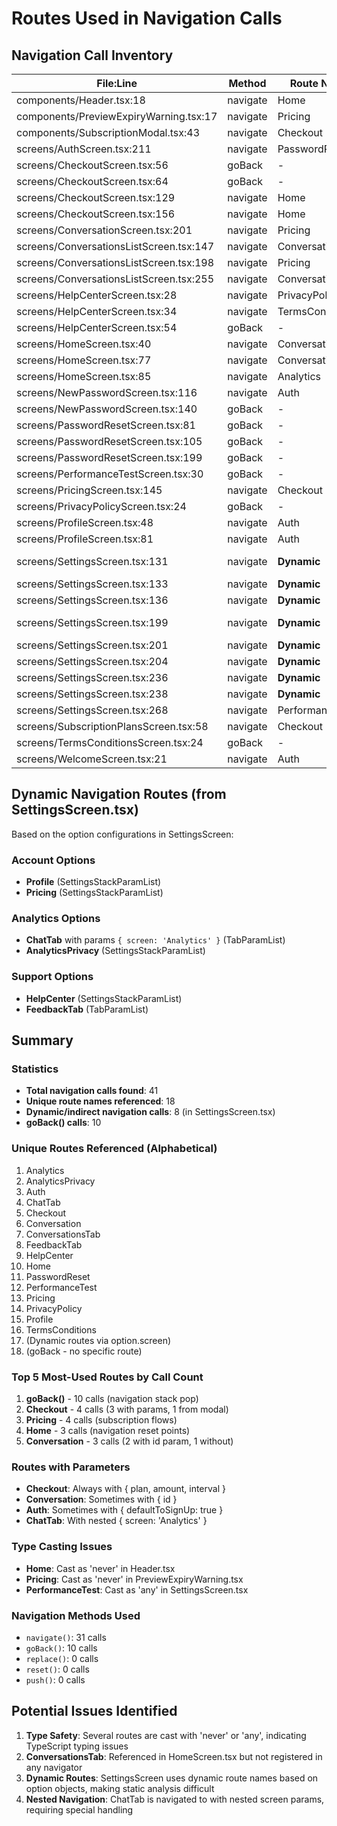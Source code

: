 # Routes Used in Navigation Calls

## Navigation Call Inventory

| File:Line | Method | Route Name | Params? | Notes |
|-----------|--------|------------|---------|-------|
| components/Header.tsx:18 | navigate | Home | No | Cast as 'never' |
| components/PreviewExpiryWarning.tsx:17 | navigate | Pricing | No | Cast as 'never' |
| components/SubscriptionModal.tsx:43 | navigate | Checkout | Yes | plan, amount, interval |
| screens/AuthScreen.tsx:211 | navigate | PasswordReset | No | Password recovery link |
| screens/CheckoutScreen.tsx:56 | goBack | - | - | Alert OK button |
| screens/CheckoutScreen.tsx:64 | goBack | - | - | Alert OK button |
| screens/CheckoutScreen.tsx:129 | navigate | Home | No | Success alert |
| screens/CheckoutScreen.tsx:156 | navigate | Home | No | Success alert |
| screens/ConversationScreen.tsx:201 | navigate | Pricing | No | Subscription required |
| screens/ConversationsListScreen.tsx:147 | navigate | Conversation | Yes | id: item.id |
| screens/ConversationsListScreen.tsx:198 | navigate | Pricing | No | Subscribe button |
| screens/ConversationsListScreen.tsx:255 | navigate | Conversation | Yes | id: undefined (new) |
| screens/HelpCenterScreen.tsx:28 | navigate | PrivacyPolicy | No | Help section |
| screens/HelpCenterScreen.tsx:34 | navigate | TermsConditions | No | Help section |
| screens/HelpCenterScreen.tsx:54 | goBack | - | - | Back button |
| screens/HomeScreen.tsx:40 | navigate | Conversation | No | Start conversation |
| screens/HomeScreen.tsx:77 | navigate | ConversationsTab | No | View history |
| screens/HomeScreen.tsx:85 | navigate | Analytics | No | View analytics |
| screens/NewPasswordScreen.tsx:116 | navigate | Auth | No | After password reset |
| screens/NewPasswordScreen.tsx:140 | goBack | - | - | Back button |
| screens/PasswordResetScreen.tsx:81 | goBack | - | - | Alert OK |
| screens/PasswordResetScreen.tsx:105 | goBack | - | - | Back button |
| screens/PasswordResetScreen.tsx:199 | goBack | - | - | Return to login |
| screens/PerformanceTestScreen.tsx:30 | goBack | - | - | After test complete |
| screens/PricingScreen.tsx:145 | navigate | Checkout | Yes | plan, amount, interval |
| screens/PrivacyPolicyScreen.tsx:24 | goBack | - | - | Back button |
| screens/ProfileScreen.tsx:48 | navigate | Auth | No | After logout |
| screens/ProfileScreen.tsx:81 | navigate | Auth | No | After account deletion |
| screens/SettingsScreen.tsx:131 | navigate | **Dynamic** | Yes | TabParamList with params |
| screens/SettingsScreen.tsx:133 | navigate | **Dynamic** | No | TabParamList |
| screens/SettingsScreen.tsx:136 | navigate | **Dynamic** | No | SettingsStackParamList |
| screens/SettingsScreen.tsx:199 | navigate | **Dynamic** | Yes | TabParamList with params |
| screens/SettingsScreen.tsx:201 | navigate | **Dynamic** | No | TabParamList |
| screens/SettingsScreen.tsx:204 | navigate | **Dynamic** | No | SettingsStackParamList |
| screens/SettingsScreen.tsx:236 | navigate | **Dynamic** | No | TabParamList |
| screens/SettingsScreen.tsx:238 | navigate | **Dynamic** | No | SettingsStackParamList |
| screens/SettingsScreen.tsx:268 | navigate | PerformanceTest | No | Cast as 'any' |
| screens/SubscriptionPlansScreen.tsx:58 | navigate | Checkout | Yes | plan, amount, interval |
| screens/TermsConditionsScreen.tsx:24 | goBack | - | - | Back button |
| screens/WelcomeScreen.tsx:21 | navigate | Auth | Yes | defaultToSignUp: true |

## Dynamic Navigation Routes (from SettingsScreen.tsx)

Based on the option configurations in SettingsScreen:

### Account Options
- **Profile** (SettingsStackParamList)
- **Pricing** (SettingsStackParamList)

### Analytics Options
- **ChatTab** with params `{ screen: 'Analytics' }` (TabParamList)
- **AnalyticsPrivacy** (SettingsStackParamList)

### Support Options
- **HelpCenter** (SettingsStackParamList)
- **FeedbackTab** (TabParamList)

## Summary

### Statistics
- **Total navigation calls found**: 41
- **Unique route names referenced**: 18
- **Dynamic/indirect navigation calls**: 8 (in SettingsScreen.tsx)
- **goBack() calls**: 10

### Unique Routes Referenced (Alphabetical)
1. Analytics
2. AnalyticsPrivacy
3. Auth
4. ChatTab
5. Checkout
6. Conversation
7. ConversationsTab
8. FeedbackTab
9. HelpCenter
10. Home
11. PasswordReset
12. PerformanceTest
13. Pricing
14. PrivacyPolicy
15. Profile
16. TermsConditions
17. (Dynamic routes via option.screen)
18. (goBack - no specific route)

### Top 5 Most-Used Routes by Call Count
1. **goBack()** - 10 calls (navigation stack pop)
2. **Checkout** - 4 calls (3 with params, 1 from modal)
3. **Pricing** - 4 calls (subscription flows)
4. **Home** - 3 calls (navigation reset points)
5. **Conversation** - 3 calls (2 with id param, 1 without)

### Routes with Parameters
- **Checkout**: Always with { plan, amount, interval }
- **Conversation**: Sometimes with { id } 
- **Auth**: Sometimes with { defaultToSignUp: true }
- **ChatTab**: With nested { screen: 'Analytics' }

### Type Casting Issues
- **Home**: Cast as 'never' in Header.tsx
- **Pricing**: Cast as 'never' in PreviewExpiryWarning.tsx
- **PerformanceTest**: Cast as 'any' in SettingsScreen.tsx

### Navigation Methods Used
- `navigate()`: 31 calls
- `goBack()`: 10 calls
- `replace()`: 0 calls
- `reset()`: 0 calls
- `push()`: 0 calls

## Potential Issues Identified

1. **Type Safety**: Several routes are cast with 'never' or 'any', indicating TypeScript typing issues
2. **ConversationsTab**: Referenced in HomeScreen.tsx but not registered in any navigator
3. **Dynamic Routes**: SettingsScreen uses dynamic route names based on option objects, making static analysis difficult
4. **Nested Navigation**: ChatTab is navigated to with nested screen params, requiring special handling